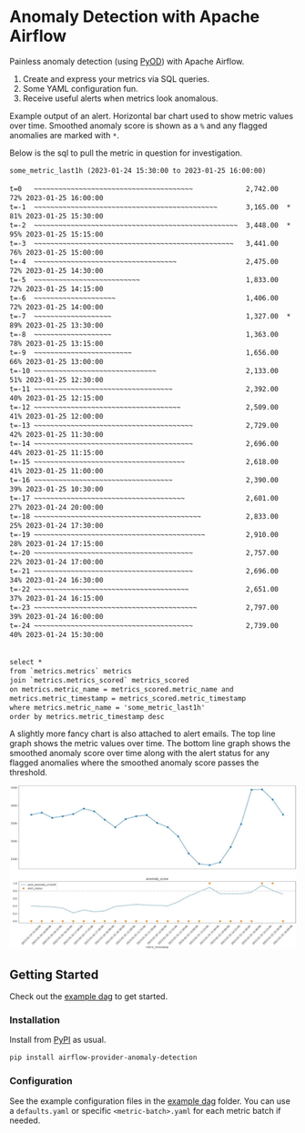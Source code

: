 # Anomaly Detection with Apache Airflow

Painless anomaly detection (using [PyOD](https://github.com/yzhao062/pyod)) with Apache Airflow.

1. Create and express your metrics via SQL queries.
1. Some YAML configuration fun.
1. Receive useful alerts when metrics look anomalous.

Example output of an alert. Horizontal bar chart used to show metric values over time. 
Smoothed anomaly score is shown as a `%` and any flagged anomalies are marked with `*`.

Below is the sql to pull the metric in question for investigation.

```
some_metric_last1h (2023-01-24 15:30:00 to 2023-01-25 16:00:00)
                                                                                       
t=0   ~~~~~~~~~~~~~~~~~~~~~~~~~~~~~~~~~~~~~~~             2,742.00    72% 2023-01-25 16:00:00
t=-1  ~~~~~~~~~~~~~~~~~~~~~~~~~~~~~~~~~~~~~~~~~~~~~       3,165.00  * 81% 2023-01-25 15:30:00
t=-2  ~~~~~~~~~~~~~~~~~~~~~~~~~~~~~~~~~~~~~~~~~~~~~~~~~~  3,448.00  * 95% 2023-01-25 15:15:00
t=-3  ~~~~~~~~~~~~~~~~~~~~~~~~~~~~~~~~~~~~~~~~~~~~~~~~~   3,441.00    76% 2023-01-25 15:00:00
t=-4  ~~~~~~~~~~~~~~~~~~~~~~~~~~~~~~~~~~~                 2,475.00    72% 2023-01-25 14:30:00
t=-5  ~~~~~~~~~~~~~~~~~~~~~~~~~~                          1,833.00    72% 2023-01-25 14:15:00
t=-6  ~~~~~~~~~~~~~~~~~~~~                                1,406.00    72% 2023-01-25 14:00:00
t=-7  ~~~~~~~~~~~~~~~~~~~                                 1,327.00  * 89% 2023-01-25 13:30:00
t=-8  ~~~~~~~~~~~~~~~~~~~                                 1,363.00    78% 2023-01-25 13:15:00
t=-9  ~~~~~~~~~~~~~~~~~~~~~~~~                            1,656.00    66% 2023-01-25 13:00:00
t=-10 ~~~~~~~~~~~~~~~~~~~~~~~~~~~~~~                      2,133.00    51% 2023-01-25 12:30:00
t=-11 ~~~~~~~~~~~~~~~~~~~~~~~~~~~~~~~~~~                  2,392.00    40% 2023-01-25 12:15:00
t=-12 ~~~~~~~~~~~~~~~~~~~~~~~~~~~~~~~~~~~~                2,509.00    41% 2023-01-25 12:00:00
t=-13 ~~~~~~~~~~~~~~~~~~~~~~~~~~~~~~~~~~~~~~~             2,729.00    42% 2023-01-25 11:30:00
t=-14 ~~~~~~~~~~~~~~~~~~~~~~~~~~~~~~~~~~~~~~~             2,696.00    44% 2023-01-25 11:15:00
t=-15 ~~~~~~~~~~~~~~~~~~~~~~~~~~~~~~~~~~~~~               2,618.00    41% 2023-01-25 11:00:00
t=-16 ~~~~~~~~~~~~~~~~~~~~~~~~~~~~~~~~~~                  2,390.00    39% 2023-01-25 10:30:00
t=-17 ~~~~~~~~~~~~~~~~~~~~~~~~~~~~~~~~~~~~~               2,601.00    27% 2023-01-24 20:00:00
t=-18 ~~~~~~~~~~~~~~~~~~~~~~~~~~~~~~~~~~~~~~~~~           2,833.00    25% 2023-01-24 17:30:00
t=-19 ~~~~~~~~~~~~~~~~~~~~~~~~~~~~~~~~~~~~~~~~~~          2,910.00    28% 2023-01-24 17:15:00
t=-20 ~~~~~~~~~~~~~~~~~~~~~~~~~~~~~~~~~~~~~~~             2,757.00    22% 2023-01-24 17:00:00
t=-21 ~~~~~~~~~~~~~~~~~~~~~~~~~~~~~~~~~~~~~~~             2,696.00    34% 2023-01-24 16:30:00
t=-22 ~~~~~~~~~~~~~~~~~~~~~~~~~~~~~~~~~~~~~~              2,651.00    37% 2023-01-24 16:15:00
t=-23 ~~~~~~~~~~~~~~~~~~~~~~~~~~~~~~~~~~~~~~~~            2,797.00    39% 2023-01-24 16:00:00
t=-24 ~~~~~~~~~~~~~~~~~~~~~~~~~~~~~~~~~~~~~~~             2,739.00    40% 2023-01-24 15:30:00


select *
from `metrics.metrics` metrics
join `metrics.metrics_scored` metrics_scored
on metrics.metric_name = metrics_scored.metric_name and metrics.metric_timestamp = metrics_scored.metric_timestamp
where metrics.metric_name = 'some_metric_last1h'
order by metrics.metric_timestamp desc

```

A slightly more fancy chart is also attached to alert emails. The top line graph shows the metric values over time. The bottom line graph shows the smoothed anomaly score over time along with the alert status for any flagged anomalies where the smoothed anomaly score passes the threshold.

![alert-chart-example](/img/alert-chart-example.png)

## Getting Started

Check out the [example dag](https://github.com/andrewm4894/airflow-provider-anomaly-detection/tree/main/airflow_anomaly_detection/example_dags/anomaly-detection-dag/) to get started.

### Installation

Install from [PyPI](https://pypi.org/project/airflow-provider-anomaly-detection/) as usual.

```bash
pip install airflow-provider-anomaly-detection
```

### Configuration

See the example configuration files in the [example dag](https://github.com/andrewm4894/airflow-provider-anomaly-detection/tree/main/airflow_anomaly_detection/example_dags/anomaly-detection-dag/config/) folder. You can use a `defaults.yaml` or specific `<metric-batch>.yaml` for each metric batch if needed.
